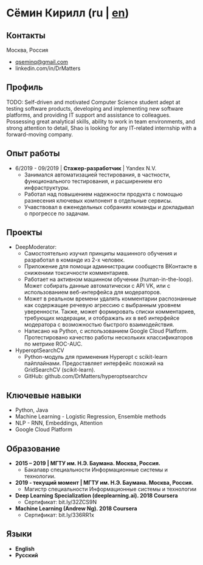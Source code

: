 # Сёмин Кирилл (ru | [en](https://DrMatters.github.io))
## Контакты
Москва, Россия
 - qseminq@gmail.com
 - linkedin.com/in/DrMatters

## Профиль
TODO:
Self-driven and motivated Computer Science student adept at testing software products, developing and implementing new software platforms, and providing IT support and assistance to colleagues. Possessing great analytical skills, ability to work in team environments, and strong attention to detail, Shao is looking for any IT-related internship with a forward-moving company.

## Опыт работы
 - 6/2019 - 09/2019 | **Стажер-разработчик** | Yandex N.V.
   - Занимался автоматизацией тестирования, в частности, функционального тестирования, и расширением его инфраструктуры.
   - Работал над повышением надежности продукта с помощью разнесения ключевых компонент в отдельные сервисы.
   - Учавствовал в еженедельных собраниях команды и докладывал о прогрессе по задачам.

## Проекты
- DeepModerator:
   - Самостоятельно изучил принципы машинного обучения и разработал в команде из 2-х человек.
   - Приложение для помощи администрации сообществ ВКонтакте в снижениии токсичности комментариев.
   - Работает на активном машинном обучении (human-in-the-loop). Может собирать данные автоматически с API VK, или с использованием веб-интерфейса для модераторов.
   - Может в реальном времени удалять комментарии распознанные как содержащие речевую агрессию с выбранным уровнем уверенности. Также, может формировать списки комментариев, требующих модерации, и отображать их в веб интерфейсе модератора с возможностью быстрого взаимодействия.
   - Написано на Python, с использованием Google Cloud Platform. Протестировано качество работы нескольких классификаторов по метрике ROC-AUC.
- HyperoptSearchCV
   - Python-модуль для применения Hyperopt с scikit-learn пайплайнами. Предоставляет интерфейс похожий на GridSearchCV (scikit-learn).
   - GitHub: github.com/DrMatters/hyperoptsearchcv

## Ключевые навыки
 - Python, Java
 - Machine Learning - Logistic Regression, Ensemble methods
 - NLP - RNN, Embeddings, Attention
 - Google Cloud Platform

## Образование
 - **2015 – 2019 | МГТУ им. Н.Э. Баумана. Москва, Россия.**
 	- Бакалавр специальности Информационные системы и технологии.
 - **2019 - текущий момент | МГТУ им. Н.Э. Баумана. Москва, Россия.**
   - Магистр специальности Информационные системы и технологии
 - **Deep Learning Specialization (deeplearning.ai). 2018 Coursera**
 	- Сертификат: bit.ly/32ZCS9N
  - **Machine Learning (Andrew Ng). 2018 Coursera**
 	- Сертификат: bit.ly/336RR1x

## Языки
 - **English**
 - **Русский**